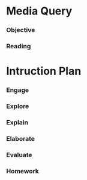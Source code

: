 # Media Query

### Objective

### Reading

# Intruction Plan

### Engage

### Explore

### Explain

### Elaborate

### Evaluate

### Homework